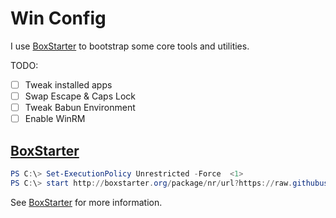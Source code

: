# Win Config

I use [BoxStarter][boxstarter] to bootstrap some core tools and utilities.

TODO:
- [ ] Tweak installed apps
- [ ] Swap Escape & Caps Lock
- [ ] Tweak Babun Environment
- [ ] Enable WinRM

## [BoxStarter][boxstarter]

```PowerShell
PS C:\> Set-ExecutionPolicy Unrestricted -Force  <1>
PS C:\> start http://boxstarter.org/package/nr/url?https://raw.githubusercontent.com/david-w-millar/dotfiles/develop/win/boxstarter
```

See [BoxStarter][boxstarter] for more information.


[boxstarter]: http://boxstarter.org  "BoxStarter"

